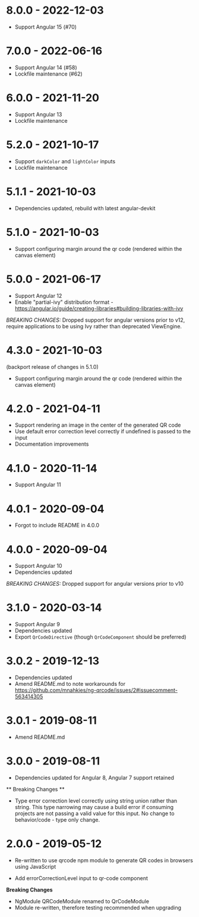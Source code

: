 # 8.0.0 - 2022-12-03
- Support Angular 15 (#70)

# 7.0.0 - 2022-06-16
- Support Angular 14 (#58)
- Lockfile maintenance (#62)

# 6.0.0 - 2021-11-20
- Support Angular 13
- Lockfile maintenance

# 5.2.0 - 2021-10-17
- Support `darkColor` and `lightColor` inputs
- Lockfile maintenance

# 5.1.1 - 2021-10-03
- Dependencies updated, rebuild with latest angular-devkit

# 5.1.0 - 2021-10-03
- Support configuring margin around the qr code (rendered within the canvas element)

# 5.0.0 - 2021-06-17
- Support Angular 12
- Enable "partial-ivy" distribution format - https://angular.io/guide/creating-libraries#building-libraries-with-ivy

*BREAKING CHANGES:* Dropped support for angular versions prior to v12, require applications to be using Ivy rather than deprecated ViewEngine.

# 4.3.0 - 2021-10-03
(backport release of changes in 5.1.0)
- Support configuring margin around the qr code (rendered within the canvas element)

# 4.2.0 - 2021-04-11
- Support rendering an image in the center of the generated QR code
- Use default error correction level correctly if undefined is passed to the input
- Documentation improvements

# 4.1.0 - 2020-11-14
- Support Angular 11

# 4.0.1 - 2020-09-04
- Forgot to include README in 4.0.0

# 4.0.0 - 2020-09-04
- Support Angular 10
- Dependencies updated

*BREAKING CHANGES:* Dropped support for angular versions prior to v10

# 3.1.0 - 2020-03-14
- Support Angular 9
- Dependencies updated
- Export `QrCodeDirective` (though `QrCodeComponent` should be preferred)

# 3.0.2 - 2019-12-13
- Dependencies updated
- Amend README.md to note workarounds for https://github.com/mnahkies/ng-qrcode/issues/2#issuecomment-563414305

# 3.0.1 - 2019-08-11
- Amend README.md

# 3.0.0 - 2019-08-11
- Dependencies updated for Angular 8, Angular 7 support retained

** Breaking Changes **
- Type error correction level correctly using string union rather than string.
  This type narrowing may cause a build error if consuming projects are not passing
  a valid value for this input. No change to behavior/code - type only change.

# 2.0.0 - 2019-05-12
- Re-written to use qrcode npm module to generate QR codes
  in browsers using JavaScript
  
- Add errorCorrectionLevel input to qr-code component

**Breaking Changes**

- NgModule QRCodeModule renamed to QrCodeModule
- Module re-written, therefore testing recommended when upgrading
